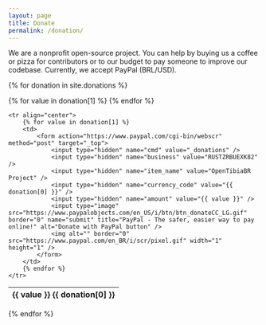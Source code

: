 ```yaml
---
layout: page
title: Donate
permalink: /donation/
---
```


We are a nonprofit open-source project. You can help by buying us a coffee or pizza for contributors or to our budget to pay someone to improve our codebase. Currently, we accept PayPal (BRL/USD).

{% for donation in site.donations %}
<table>
    <thead>
        <tr>
        {% for value in donation[1] %}
            <th>{{ value }} {{ donation[0] }}</th>
        {% endfor %}
        </tr>
    </thead>

    <tr align="center">
        {% for value in donation[1] %}
        <td>
            <form action="https://www.paypal.com/cgi-bin/webscr" method="post" target="_top">
                <input type="hidden" name="cmd" value="_donations" />
                <input type="hidden" name="business" value="RUSTZRBUEXK82" />
                <input type="hidden" name="item_name" value="OpenTibiaBR Project" />
                <input type="hidden" name="currency_code" value="{{ donation[0] }}" />
                <input type="hidden" name="amount" value="{{ value }}" />
                <input type="image" src="https://www.paypalobjects.com/en_US/i/btn/btn_donateCC_LG.gif" border="0" name="submit" title="PayPal - The safer, easier way to pay online!" alt="Donate with PayPal button" />
                <img alt="" border="0" src="https://www.paypal.com/en_BR/i/scr/pixel.gif" width="1" height="1" />
            </form>
        </td>
        {% endfor %}
    </tr>
</table>
{% endfor %}



